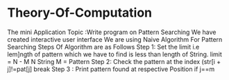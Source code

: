 # Theory-Of-Computation
The mini Application
Topic :Write program on Pattern Searching 
We have created interactive user interface 
We are using Naive Algorithm For Pattern Searching
Steps Of Algorithm are as Follows
Step 1: Set the limit 
i.e lem]ngth of pattern which we have to find is less than length of String.
limit = N - M
N String
M = Pattern
Step 2: Check the pattern at the index
 (str[i + j]!=pat[j]
 break
 Step 3 : Print pattern found at respective Position
 if j==m
